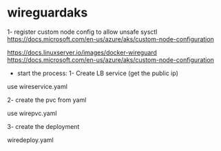 # wireguardaks

1- register custom node config to allow unsafe sysctl https://docs.microsoft.com/en-us/azure/aks/custom-node-configuration

https://docs.linuxserver.io/images/docker-wireguard
https://docs.microsoft.com/en-us/azure/aks/custom-node-configuration

- start the process:
1- Create LB service (get the public ip)

use wireservice.yaml


2- create the pvc from yaml

use wirepvc.yaml

3- create the deployment

wiredeploy.yaml
